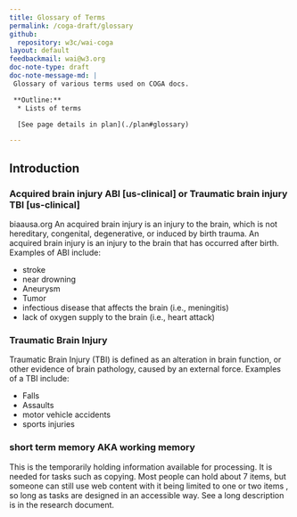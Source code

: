 ```yaml
---
title: Glossary of Terms
permalink: /coga-draft/glossary
github:
  repository: w3c/wai-coga
layout: default
feedbackmail: wai@w3.org
doc-note-type: draft
doc-note-message-md: |
 Glossary of various terms used on COGA docs.

 **Outline:**
  * Lists of terms

  [See page details in plan](./plan#glossary)

---
```


## Introduction

### Acquired brain injury ABI  [us-clinical] or  Traumatic brain injury  TBI  [us-clinical]
biaausa.org
An acquired brain injury is an injury to the brain, which is not hereditary, congenital, degenerative, or induced by birth trauma. An acquired brain injury is an injury to the brain that has occurred after birth.
Examples of ABI include:

- stroke
- near drowning
- Aneurysm
- Tumor
- infectious disease that affects the brain (i.e., meningitis)
- lack of oxygen supply to the brain (i.e., heart attack)

### Traumatic Brain Injury 

Traumatic Brain Injury (TBI) is defined as an alteration in brain function, or other evidence of brain pathology, caused by an external force.
Examples of a TBI include:

- Falls
- Assaults
- motor vehicle accidents
- sports injuries

### short term memory AKA working memory

This is the  temporarily holding information available for processing. It is needed for tasks such as copying.  Most people can hold about 7 items, but someone can still use web content with it being limited to one or two items , so long as tasks are designed in an accessible way. See a long description is in the research document.
